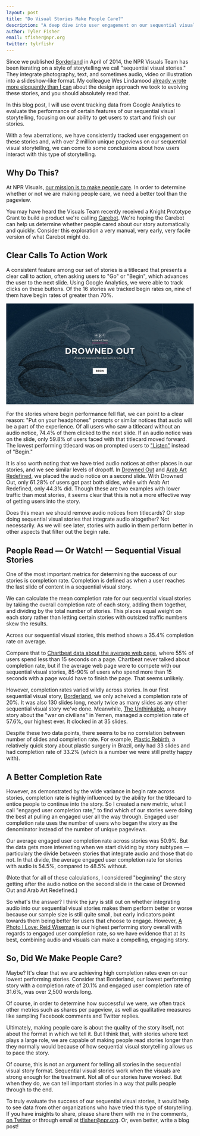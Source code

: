 ```yaml
---
layout: post
title: "Do Visual Stories Make People Care?"
description: "A deep dive into user engagement on our sequential visual stories"
author: Tyler Fisher
email: tfisher@npr.org
twitter: tylrfishr
---
```


Since we published [Borderland](http://apps.npr.org/borderland) in April of 2014, the NPR Visuals Team has been iterating on a style of storytelling we call "sequential visual stories." They integrate photography, text, and sometimes audio, video or illustration into a slideshow-like format. My colleague Wes Lindamood [already wrote more eloquently than I can](https://source.opennews.org/en-US/learning/evolution-nprs-picture-stories/) about the design approach we took to evolving these stories, and you should absolutely read that.

In this blog post, I will use event tracking data from Google Analytics to evaluate the performance of certain features of our sequential visual storytelling, focusing on our ability to get users to start and finish our stories.

With a few aberrations, we have consistently tracked user engagement on these stories and, with over 2 million unique pageviews on our sequential visual storytelling, we can come to some conclusions about how users interact with this type of storytelling.

## Why Do This?

At NPR Visuals, [our mission is to make people care](http://hackerjournalist.net/2014/04/24/what-is-your-mission/). In order to determine whether or not we are making people care, we need a better tool than the pageview. 

You may have heard the Visuals Team recently received a Knight Prototype Grant to build a product we're calling [Carebot](http://knightfoundation.org/grants/201551645/). We're hoping the Carebot can help us determine whether people cared about our story automatically and quickly. Consider this exploration a very manual, very early, very facile version of what Carebot might do.

## Clear Calls To Action Work

A consistent feature among our set of stories is a titlecard that presents a clear call to action, often asking users to "Go" or "Begin", which advances the user to the next slide. Using Google Analytics, we were able to track clicks on these buttons. Of the 16 stories we tracked begin rates on, nine of them have begin rates of greater than 70%. 

![An example titlecard](/img/posts/titlecard-example.png)

For the stories where begin performance fell flat, we can point to a clear reason: "Put on your headphones" prompts or similar notices that audio will be a part of the experience. Of all users who saw a titlecard without an audio notice, 74.4% of them clicked to the next slide. If an audio notice was on the slide, only 59.8% of users faced with that titlecard moved forward. The lowest performing titlecard was on prompted users to ["Listen"](http://apps.npr.org/lookatthis/posts/mystkowski-loves/) instead of "Begin."

<div id="begin"></div>
<script type="text/javascript" src="http://apps.npr.org/dailygraphics/graphics/look-begin-rate-table/js/lib/pym.js"></script>
<script>
    var pymParent = new pym.Parent('begin', 'http://apps.npr.org/dailygraphics/graphics/look-begin-rate-table/child.html', {});
</script>

It is also worth noting that we have tried audio notices at other places in our stories, and we see similar levels of dropoff. In [Drowned Out](http://apps.npr.org/lookatthis/posts/whales) and [Arab Art Redefined](http://apps.npr.org/lookatthis/posts/al-qassemi), we placed the audio notice on a second slide. With Drowned Out, only 61.28% of users got past both slides, while with Arab Art Redefined, only 44.3% did. Though these are two examples with lower traffic than most stories, it seems clear that this is not a more effective way of getting users into the story.

Does this mean we should remove audio notices from titlecards? Or stop doing sequential visual stories that integrate audio altogether? Not necessarily. As we will see later, stories with audio in them perform better in other aspects that filter out the begin rate.

## People Read &mdash; Or Watch! &mdash; Sequential Visual Stories

One of the most important metrics for determining the success of our stories is completion rate. Completion is defined as when a user reaches the last slide of content in a sequential visual story. 

We can calculate the mean completion rate for our sequential visual stories by taking the overall completion rate of each story, adding them together, and dividing by the total number of stories. This places equal weight on each story rather than letting certain stories with outsized traffic numbers skew the results.

Across our sequential visual stories, this method shows a 35.4% completion rate on average.

Compare that to [Chartbeat data about the average web page](http://time.com/12933/what-you-think-you-know-about-the-web-is-wrong/), where 55% of users spend less than 15 seconds on a page. Chartbeat never talked about completion rate, but if the average web page were to compete with our sequential visual stories, 85-90% of users who spend more than 15 seconds with a page would have to finish the page. That seems unlikely.

However, completion rates varied wildly across stories. In our first sequential visual story, [Borderland](http://apps.npr.org/borderland), we only acheived a completion rate of 20%. It was also 130 slides long, nearly twice as many slides as any other sequential visual story we've done. Meanwhile, [The Unthinkable](http://apps.npr.org/lookatthis/posts/yemen), a heavy story about the "war on civilians" in Yemen, managed a completion rate of 57.6%, our highest ever. It clocked in at 35 slides. 

Despite these two data points, there seems to be no correlation between number of slides and completion rate. For example, [Plastic Rebirth](http://apps.npr.org/lookatthis/posts/plastic/), a relatively quick story about plastic surgery in Brazil, only had 33 slides and had completion rate of 33.2% (which is a number we were still pretty happy with).

<div id="correlation"></div>
<script type="text/javascript" src="http://apps.npr.org/dailygraphics/graphics/look-slides-completion/js/lib/pym.js"></script>
<script>
    var pymParent = new pym.Parent('correlation', 'http://apps.npr.org/dailygraphics/graphics/look-slides-completion/child.html', {});
</script>

## A Better Completion Rate

However, as demonstrated by the wide variance in begin rate across stories, completion rate is highly influenced by the ability for the titlecard to entice people to continue into the story. So I created a new metric, what I call "engaged user completion rate," to find which of our stories were doing the best at pulling an engaged user all the way through. Engaged user completion rate uses the number of users who began the story as the denominator instead of the number of unique pageviews.

Our average engaged user completion rate across stories was 50.9%. But the data gets more interesting when we start dividing by story subtypes &mdash; particulary the divide between stories that integrate audio and those that do not. In that divide, the average engaged user completion rate for stories with audio is 54.5%, compared to 48.5% without. 

(Note that for all of these calculations, I considered "beginning" the story getting after the audio notice on the second slide in the case of Drowned Out and Arab Art Redefined.)

So what's the answer? I think the jury is still out on whether integrating audio into our sequential visual stories makes them perform better or worse because our sample size is still quite small, but early indicators point towards them being better for users that choose to engage. However, [A Photo I Love: Reid Wiseman](http://apps.npr.org/lookatthis/posts/spacepix) is our highest performing story overall with regards to engaged user completion rate, so we have evidence that at its best, combining audio and visuals can make a compelling, engaging story.

<div id="completion"></div>
<script type="text/javascript" src="http://apps.npr.org/dailygraphics/graphics/look-completion-rate-table/js/lib/pym.js"></script>
<script>
    var pymParent = new pym.Parent('completion', 'http://apps.npr.org/dailygraphics/graphics/look-completion-rate-table/child.html', {});
</script>

## So, Did We Make People Care?

Maybe? It's clear that we are achieving high completion rates even on our lowest performing stories. Consider that Borderland, our lowest performing story with a completion rate of 20.1% and engaged user completion rate of 31.6%, was over 2,500 words long. 

Of course, in order to determine how successful we were, we often track other metrics such as shares per pageview, as well as qualitative measures like sampling Facebook comments and Twitter replies.

Ultimately, making people care is about the quality of the story itself, not about the format in which we tell it. But I think that, with stories where text plays a large role, we are capable of making people read stories longer than they normally would because of how sequential visual storytelling allows us to pace the story.

Of course, this is not an argument for telling all stories in the sequential visual story format. Sequential visual stories work when the visuals are strong enough for the treatment. Not all of our stories have worked. But when they do, we can tell important stories in a way that pulls people through to the end.

To truly evaluate the success of our sequential visual stories, it would help to see data from other organizations who have tried this type of storytelling. If you have insights to share, please share them with me in the comments, [on Twitter](http://twitter.com/tylrfishr) or through email at <a href="mailto:tfisher@npr.org">tfisher@npr.org</a>. Or, even better, write a blog post!
